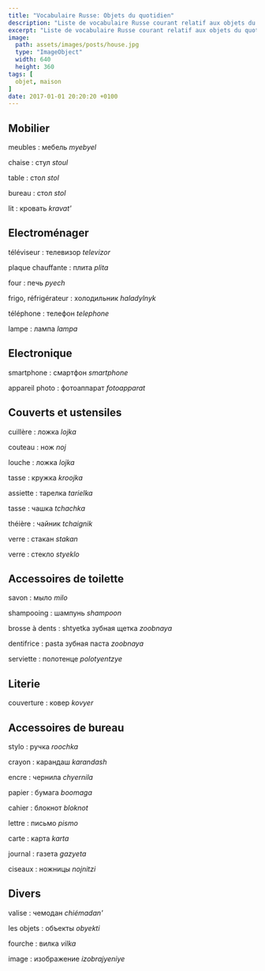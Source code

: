 ```yaml
---
title: "Vocabulaire Russe: Objets du quotidien"
description: "Liste de vocabulaire Russe courant relatif aux objets du quotidien."
excerpt: "Liste de vocabulaire Russe courant relatif aux objets du quotidien."
image:
  path: assets/images/posts/house.jpg
  type: "ImageObject"
  width: 640
  height: 360
tags: [
  objet, maison
]
date: 2017-01-01 20:20:20 +0100
---
```


## Mobilier

meubles
: мебель
*myebyel*

chaise
: стул
*stoul*

table
: стол
*stol*

bureau
: стол
*stol*

lit
: кровать
*kravat'*


## Electroménager

téléviseur
: телевизор
*televizor*

plaque chauffante
: плита
*plita*

four
: печь
*pyech*

frigo, réfrigérateur
: холодильник
*haladylnyk*

téléphone
: телефон
*telephone*

lampe
: лампа
*lampa*


## Electronique

smartphone
: смартфон
*smartphone*

appareil photo
: фотоаппарат
*fotoapparat*


## Couverts et ustensiles


cuillère
: ложка
*lojka*

couteau
: нож
*noj*

louche
: ложка
*lojka*

tasse
: кружка
*kroojka*

assiette
: тарелка
*tarielka*

tasse
: чашка
*tchаchka*

théière
: чайник
*tchаignik*

verre
: стакан
*stakan*

verre
: стекло
*styeklo*


## Accessoires de toilette

savon
: мыло
*milo*

shampooing
: шампунь
*shampoon*

brosse à dents
: shtyetka зубная щетка
*zoobnaya*

dentifrice
: pasta зубная паста
*zoobnaya*

serviette
: полотенце
*polotyentzye*


## Literie

couverture
: ковер
*kovyer*


## Accessoires de bureau

stylo
: ручка
*roochka*

crayon
: карандаш
*karandash*

encre
: чернила
*chyernila*

papier
: бумага
*boomaga*

cahier
: блокнот
*bloknot*

lettre
: письмо
*pismo*

carte
: карта
*karta*

journal
: газета
*gazyeta*

ciseaux
: ножницы
*nojnitzi*


## Divers

valise
: чемодан
*chiémadan'*

les objets
: объекты
*obyekti*

fourche
: вилка
*vilka*

image
: изображение
*izobrajyeniye*

